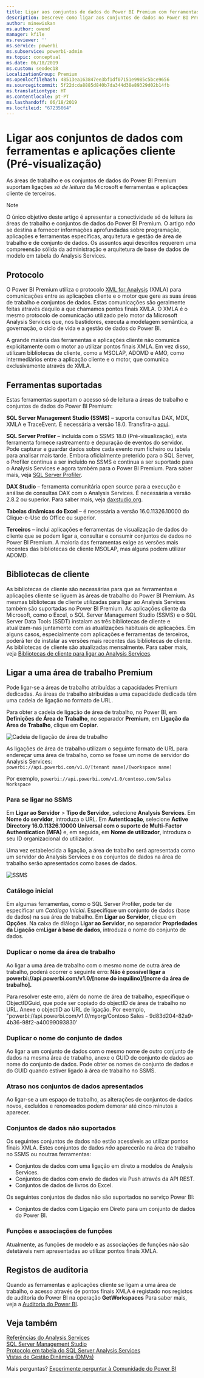 ```yaml
---
title: Ligar aos conjuntos de dados do Power BI Premium com ferramentas e aplicações cliente (Pré-visualização)
description: Descreve como ligar aos conjuntos de dados no Power BI Premium a partir de ferramentas e aplicações cliente.
author: minewiskan
ms.author: owend
manager: kfile
ms.reviewer: ''
ms.service: powerbi
ms.subservice: powerbi-admin
ms.topic: conceptual
ms.date: 06/18/2019
ms.custom: seodec18
LocalizationGroup: Premium
ms.openlocfilehash: 48513ea163847ee3bf1df07151e9985c5bce9656
ms.sourcegitcommit: 5f22dcda8885d840b7da344d38e89329d02b14fb
ms.translationtype: HT
ms.contentlocale: pt-PT
ms.lasthandoff: 06/18/2019
ms.locfileid: "67235064"
---
```

# <a name="connect-to-datasets-with-client-applications-and-tools-preview"></a>Ligar aos conjuntos de dados com ferramentas e aplicações cliente (Pré-visualização)

As áreas de trabalho e os conjuntos de dados do Power BI Premium suportam ligações *só de leitura* da Microsoft e ferramentas e aplicações cliente de terceiros. 

> [!NOTE]
> O único objetivo deste artigo é apresentar a conectividade só de leitura às áreas de trabalho e conjuntos de dados do Power BI Premium. O artigo *não* se destina a fornecer informações aprofundadas sobre programação, aplicações e ferramentas específicas, arquitetura e gestão de área de trabalho e de conjunto de dados. Os assuntos aqui descritos requerem uma compreensão sólida da administração e arquitetura de base de dados de modelo em tabela do Analysis Services.

## <a name="protocol"></a>Protocolo

O Power BI Premium utiliza o protocolo [XML for Analysis](https://docs.microsoft.com/bi-reference/xmla/xml-for-analysis-xmla-reference) (XMLA) para comunicações entre as aplicações cliente e o motor que gere as suas áreas de trabalho e conjuntos de dados. Estas comunicações são geralmente feitas através daquilo a que chamamos pontos finais XMLA. O XMLA é o mesmo protocolo de comunicação utilizado pelo motor da Microsoft Analysis Services que, nos bastidores, executa a modelagem semântica, a governação, o ciclo de vida e a gestão de dados do Power BI. 

A grande maioria das ferramentas e aplicações cliente não comunica explicitamente com o motor ao utilizar pontos finais XMLA. Em vez disso, utilizam bibliotecas de cliente, como a MSOLAP, ADOMD e AMO, como intermediários entre a aplicação cliente e o motor, que comunica exclusivamente através de XMLA.


## <a name="supported-tools"></a>Ferramentas suportadas

Estas ferramentas suportam o acesso só de leitura a áreas de trabalho e conjuntos de dados do Power BI Premium:

**SQL Server Management Studio (SSMS)** – suporta consultas DAX, MDX, XMLA e TraceEvent. É necessária a versão 18.0. Transfira-a [aqui](https://docs.microsoft.com/sql/ssms/download-sql-server-management-studio-ssms). 

**SQL Server Profiler** – incluída com o SSMS 18.0 (Pré-visualização), esta ferramenta fornece rastreamento e depuração de eventos do servidor. Pode capturar e guardar dados sobre cada evento num ficheiro ou tabela para analisar mais tarde. Embora oficialmente preterido para o SQL Server, o Profiler continua a ser incluído no SSMS e continua a ser suportado para o Analysis Services e agora também para o Power BI Premium. Para saber mais, veja [SQL Server Profiler](https://docs.microsoft.com/sql/tools/sql-server-profiler/sql-server-profiler).

**DAX Studio** – ferramenta comunitária open source para a execução e análise de consultas DAX com o Analysis Services. É necessária a versão 2.8.2 ou superior. Para saber mais, veja [daxstudio.org](https://daxstudio.org/).

**Tabelas dinâmicas do Excel** – é necessária a versão 16.0.11326.10000 do Clique-e-Use do Office ou superior.

**Terceiros** – inclui aplicações e ferramentas de visualização de dados do cliente que se podem ligar a, consultar e consumir conjuntos de dados no Power BI Premium. A maioria das ferramentas exige as versões mais recentes das bibliotecas de cliente MSOLAP, mas alguns podem utilizar ADOMD.

## <a name="client-libraries"></a>Bibliotecas de cliente

As bibliotecas de cliente são necessárias para que as ferramentas e aplicações cliente se liguem às áreas de trabalho do Power BI Premium. As mesmas bibliotecas de cliente utilizadas para ligar ao Analysis Services também são suportadas no Power BI Premium. As aplicações cliente da Microsoft, como o Excel, o SQL Server Management Studio (SSMS) e o SQL Server Data Tools (SSDT) instalam as três bibliotecas de cliente e atualizam-nas juntamente com as atualizações habituais de aplicações. Em alguns casos, especialmente com aplicações e ferramentas de terceiros, poderá ter de instalar as versões mais recentes das bibliotecas de cliente. As bibliotecas de cliente são atualizadas mensalmente. Para saber mais, veja [Bibliotecas de cliente para ligar ao Analysis Services](https://docs.microsoft.com/azure/analysis-services/analysis-services-data-providers).

## <a name="connecting-to-a-premium-workspace"></a>Ligar a uma área de trabalho Premium

Pode ligar-se a áreas de trabalho atribuídas a capacidades Premium dedicadas. As áreas de trabalho atribuídas a uma capacidade dedicada têm uma cadeia de ligação no formato de URL. 

Para obter a cadeia de ligação de área de trabalho, no Power BI, em **Definições de Área de Trabalho**, no separador **Premium**, em **Ligação da Área de Trabalho**, clique em **Copiar**.

![Cadeia de ligação de área de trabalho](media/service-premium-connect-tools/connect-tools-workspace-connection.png)

As ligações de área de trabalho utilizam o seguinte formato de URL para endereçar uma área de trabalho, como se fosse um nome de servidor do Analysis Services:   
`powerbi://api.powerbi.com/v1.0/[tenant name]/[workspace name]` 

Por exemplo, `powerbi://api.powerbi.com/v1.0/contoso.com/Sales Workspace`

### <a name="to-connect-in-ssms"></a>Para se ligar no SSMS

Em **Ligar ao Servidor** > **Tipo de Servidor**, selecione **Analysis Services**. Em **Nome do servidor**, introduza o URL. Em **Autenticação**, selecione **Active Directory 16.0.11326.10000 Universal com o suporte de Multi-Factor Authentication (MFA)** e, em seguida, em **Nome de utilizador**, introduza o seu ID organizacional do utilizador. 

Uma vez estabelecida a ligação, a área de trabalho será apresentada como um servidor do Analysis Services e os conjuntos de dados na área de trabalho serão apresentados como bases de dados.  

![SSMS](media/service-premium-connect-tools/connect-tools-ssms.png)

### <a name="initial-catalog"></a>Catálogo inicial

Em algumas ferramentas, como o SQL Server Profiler, pode ter de especificar um *Catálogo Inicial*. Especifique um conjunto de dados (base de dados) na sua área de trabalho. Em **Ligar ao Servidor**, clique em **Opções**. Na caixa de diálogo **Ligar ao Servidor**, no separador **Propriedades da Ligação** em**Ligar à base de dados**, introduza o nome do conjunto de dados.

### <a name="duplicate-workspace-name"></a>Duplicar o nome da área de trabalho

Ao ligar a uma área de trabalho com o mesmo nome de outra área de trabalho, poderá ocorrer o seguinte erro: **Não é possível ligar a powerbi://api.powerbi.com/v1.0/[nome do inquilino]/[nome da área de trabalho].**

Para resolver este erro, além do nome de área de trabalho, especifique o ObjectIDGuid, que pode ser copiado do objectID de área de trabalho no URL. Anexe o objectID ao URL de ligação. Por exemplo, "powerbi://api.powerbi.com/v1.0/myorg/Contoso Sales - 9d83d204-82a9-4b36-98f2-a40099093830'

### <a name="duplicate-dataset-name"></a>Duplicar o nome do conjunto de dados

Ao ligar a um conjunto de dados com o mesmo nome de outro conjunto de dados na mesma área de trabalho, anexe o GUID de conjunto de dados ao nome do conjunto de dados. Pode obter os nomes de conjunto de dados *e* do GUID quando estiver ligado à área de trabalho no SSMS. 

### <a name="delay-in-datasets-shown"></a>Atraso nos conjuntos de dados apresentados

Ao ligar-se a um espaço de trabalho, as alterações de conjuntos de dados novos, excluídos e renomeados podem demorar até cinco minutos a aparecer. 

### <a name="unsupported-datasets"></a>Conjuntos de dados não suportados

Os seguintes conjuntos de dados não estão acessíveis ao utilizar pontos finais XMLA. Estes conjuntos de dados *não* aparecerão na área de trabalho no SSMS ou noutras ferramentas: 

- Conjuntos de dados com uma ligação em direto a modelos de Analysis Services. 
- Conjuntos de dados com envio de dados via Push através da API REST.
- Conjuntos de dados de livros do Excel. 

Os seguintes conjuntos de dados não são suportados no serviço Power BI:   

- Conjuntos de dados com Ligação em Direto para um conjunto de dados do Power BI.

### <a name="roles-and-role-memberships"></a>Funções e associações de funções

Atualmente, as funções de modelo e as associações de funções não são detetáveis nem apresentadas ao utilizar pontos finais XMLA.

## <a name="audit-logs"></a>Registos de auditoria 

Quando as ferramentas e aplicações cliente se ligam a uma área de trabalho, o acesso através de pontos finais XMLA é registado nos registos de auditoria do Power BI na operação **GetWorkspaces** Para saber mais, veja a [Auditoria do Power BI](service-admin-auditing.md).

## <a name="see-also"></a>Veja também

[Referências do Analysis Services](https://docs.microsoft.com/bi-reference/#pivot=home&panel=home-all)   
[SQL Server Management Studio](https://docs.microsoft.com/sql/ssms/sql-server-management-studio-ssms)   
[Protocolo em tabela do SQL Server Analysis Services](https://docs.microsoft.com/openspecs/sql_server_protocols/ms-ssas-t/b98ed40e-c27a-4988-ab2d-c9c904fe13cf)   
[Vistas de Gestão Dinâmica (DMVs)](https://docs.microsoft.com/sql/analysis-services/instances/use-dynamic-management-views-dmvs-to-monitor-analysis-services)   


Mais perguntas? [Experimente perguntar à Comunidade do Power BI](https://community.powerbi.com/)
